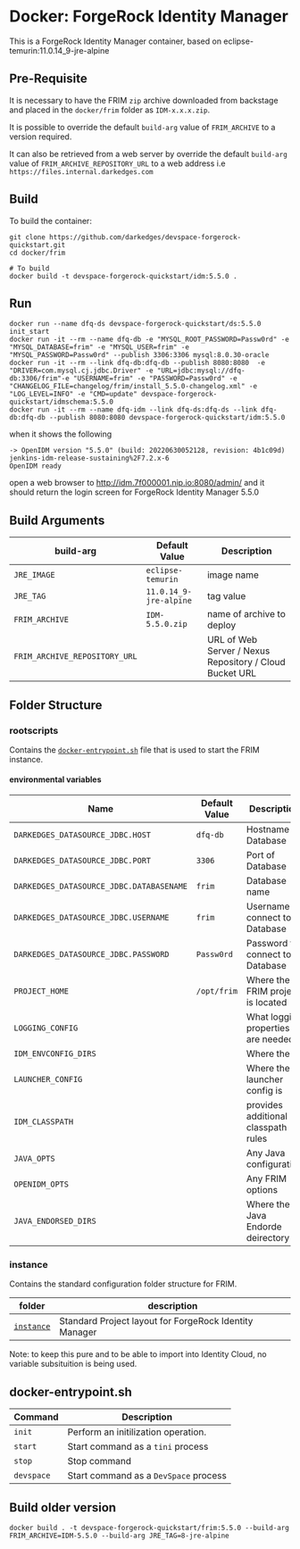 # Docker: ForgeRock Identity Manager

This is a ForgeRock Identity Manager container, based on eclipse-temurin:11.0.14_9-jre-alpine

## Pre-Requisite

It is necessary to have the FRIM `zip` archive downloaded from backstage and placed in the `docker/frim` folder as `IDM-x.x.x.zip`.

It is possible to override the default `build-arg` value of `FRIM_ARCHIVE` to a version required.

It can also be retrieved from a web server by override the default `build-arg` value of `FRIM_ARCHIVE_REPOSITORY_URL` to a web address i.e `https://files.internal.darkedges.com`

## Build

To build the container:

```console
git clone https://github.com/darkedges/devspace-forgerock-quickstart.git
cd docker/frim

# To build
docker build -t devspace-forgerock-quickstart/idm:5.5.0 .
```

## Run

```console
docker run --name dfq-ds devspace-forgerock-quickstart/ds:5.5.0 init_start
docker run -it --rm --name dfq-db -e "MYSQL_ROOT_PASSWORD=Passw0rd" -e "MYSQL_DATABASE=frim" -e "MYSQL_USER=frim" -e "MYSQL_PASSWORD=Passw0rd" --publish 3306:3306 mysql:8.0.30-oracle
docker run -it --rm --link dfq-db:dfq-db --publish 8080:8080  -e "DRIVER=com.mysql.cj.jdbc.Driver" -e "URL=jdbc:mysql://dfq-db:3306/frim"-e "USERNAME=frim" -e "PASSWORD=Passw0rd" -e "CHANGELOG_FILE=changelog/frim/install_5.5.0-changelog.xml" -e "LOG_LEVEL=INFO" -e "CMD=update" devspace-forgerock-quickstart/idmschema:5.5.0
docker run -it --rm --name dfq-idm --link dfq-ds:dfq-ds --link dfq-db:dfq-db --publish 8080:8080 devspace-forgerock-quickstart/idm:5.5.0
```

when it shows the following

```console
-> OpenIDM version "5.5.0" (build: 20220630052128, revision: 4b1c09d) jenkins-idm-release-sustaining%2F7.2.x-6
OpenIDM ready
```

open a web browser to <http://idm.7f000001.nip.io:8080/admin/> and it should return the login screen for ForgeRock Identity Manager 5.5.0

## Build Arguments

| build-arg                     | Default Value          | Description                                             |
| ----------------------------- | ---------------------- | ------------------------------------------------------- |
| `JRE_IMAGE`                   | `eclipse-temurin`      | image name                                              |
| `JRE_TAG`                     | `11.0.14_9-jre-alpine` | tag value                                               |
| `FRIM_ARCHIVE`                | `IDM-5.5.0.zip`        | name of archive to deploy                               |
| `FRIM_ARCHIVE_REPOSITORY_URL` |                        | URL of Web Server / Nexus Repository / Cloud Bucket URL |

## Folder Structure

### rootscripts

Contains the [`docker-entrypoint.sh`](rootscripts/docker-entrypoint.sh) file that is used to start the FRIM instance.

#### environmental variables

| Name                                     | Default Value | Description                          |
| ---------------------------------------- | ------------- | ------------------------------------ |
| `DARKEDGES_DATASOURCE_JDBC.HOST`         | `dfq-db`      | Hostname of Database                 |
| `DARKEDGES_DATASOURCE_JDBC.PORT`         | `3306`        | Port of Database                     |
| `DARKEDGES_DATASOURCE_JDBC.DATABASENAME` | `frim`        | Database name                        |
| `DARKEDGES_DATASOURCE_JDBC.USERNAME`     | `frim`        | Username to connect to Database      |
| `DARKEDGES_DATASOURCE_JDBC.PASSWORD`     | `Passw0rd`    | Password to connect to Database      |
| `PROJECT_HOME`                           | `/opt/frim`   | Where the FRIM project is located    |
| `LOGGING_CONFIG`                         |               | What logging properties are needed   |
| `IDM_ENVCONFIG_DIRS`                     |               | Where the                            |
| `LAUNCHER_CONFIG`                        |               | Where the launcher config is         |
| `IDM_CLASSPATH`                          |               | provides additional classpath rules  |
| `JAVA_OPTS`                              |               | Any Java configuration               |
| `OPENIDM_OPTS`                           |               | Any FRIM options                     |
| `JAVA_ENDORSED_DIRS`                     |               | Where the Java Endorde deirectory is |

### instance

Contains the standard configuration folder structure for FRIM.

| folder                 | description                                            |
| ---------------------- | ------------------------------------------------------ |
| [`instance`](instance) | Standard Project layout for ForgeRock Identity Manager |

Note: to keep this pure and to be able to import into Identity Cloud, no variable subsituition is being used.

## docker-entrypoint.sh

| Command    | Description                               |
| ---------- | ----------------------------------------- |
| `init`     | Perform an initilization operation.       |
| `start`    | Start command     as a `tini` process     |
| `stop`     | Stop command                              |
| `devspace` | Start command     as a `DevSpace` process |


## Build older version

```console
docker build . -t devspace-forgerock-quickstart/frim:5.5.0 --build-arg FRIM_ARCHIVE=IDM-5.5.0 --build-arg JRE_TAG=8-jre-alpine
```